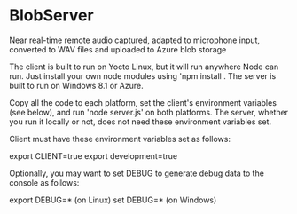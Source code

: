 # BlobServer
Near real-time remote audio captured, adapted to microphone input, converted to 
WAV files and uploaded to Azure blob storage

The client is built to run on Yocto Linux, but it will run anywhere Node can run.
Just install your own node modules using 'npm install <module name>.
The server is built to run on Windows 8.1 or Azure.

Copy all the code to each platform, set the client's environment variables (see below), 
and run 'node server.js' on both platforms. The server, whether you run it locally or not, 
does not need these environment variables set.

Client must have these environment variables set as follows:

export CLIENT=true
export development=true

Optionally, you may want to set DEBUG to generate debug data to the console as follows:

export DEBUG=*  (on Linux)
set DEBUG=*     (on Windows)

